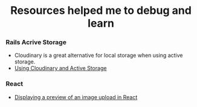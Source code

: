 <h1 align="center">Resources helped me to debug and learn</h1>

### Rails Acrive Storage

- Cloudinary is a great alternative for local storage when using active storage.
- [Using Cloudinary and Active Storage](https://hackernoon.com/image-storage-in-rails-apps-using-cloudinary-and-active-storage-9w2u3yli)

### React

- [Displaying a preview of an image upload in React](https://medium.com/@650egor/react-30-day-challenge-day-2-image-upload-preview-2d534f8eaaa)
